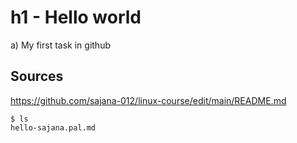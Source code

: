 # h1 - Hello world

a) My first task in github

## Sources

https://github.com/sajana-012/linux-course/edit/main/README.md 

    
    
    $ ls
    hello-sajana.pal.md
